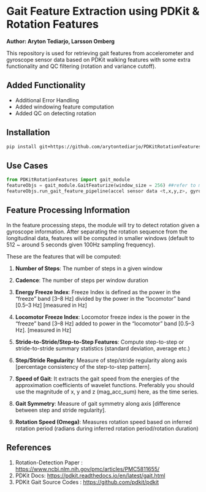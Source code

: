 # Gait Feature Extraction using PDKit & Rotation Features

**Author: Aryton Tediarjo, Larsson Omberg**

This repository is used for retrieving gait features from accelerometer and gyroscope sensor data based on PDKit walking features with some extra functionality and QC filtering (rotation and variance cutoff).  

## Added Functionality
- Additional Error Handling
- Added windowing feature computation
- Added QC on detecting rotation 

## Installation
```bash
pip install git+https://github.com/arytontediarjo/PDKitRotationFeatures.git
```

## Use Cases
```python
from PDKitRotationFeatures import gait_module  
featureObjs = gait_module.GaitFeaturize(window_size = 256) ##refer to module for additional parameter
featureObjs.run_gait_feature_pipeline(accel sensor data <t,x,y,z>, gyro sensor data <t,x,y,z>)
```

## Feature Processing Information

In the feature processing steps, the module will try to detect rotation given a gyroscope information. After separating the rotation sequence from the longitudinal data, features will be computed in smaller windows (default to 512 ~ around 5 seconds given 100Hz sampling frequency).

These are the features that will be computed:

1. **Number of Steps**: The number of steps in a given window 

2. **Cadence**: The number of steps per window duration

3. **Energy Freeze Index**: Freeze Index is defined as the power in the “freeze” band [3–8 Hz] divided by the power in the “locomotor” band [0.5–3 Hz] [measured in Hz]

4. **Locomotor Freeze Index**: Locomotor freeze index is the power in the “freeze” band [3–8 Hz] added to power in the “locomotor” band [0.5–3 Hz]. [measured in Hz]

5. **Stride-to-Stride/Step-to-Step Features**: Compute step-to-step or stride-to-stride summary statistics (standard deviation, average etc.)


6. **Step/Stride Regularity**: Measure of step/stride regularity along axis [percentage consistency of the step-to-step pattern].

7. **Speed of Gait**: It extracts the gait speed from the energies of the approximation coefficients of wavelet functions. Preferably you should use the magnitude of x, y and z (mag_acc_sum) here, as the time series.

8. **Gait Symmetry**: Measure of gait symmetry along axis [difference between step and stride regularity].

9. **Rotation Speed (Omega)**: Measures rotation speed based on inferred rotation period (radians during inferred rotation period/rotation duration)

## References
1. Rotation-Detection Paper : https://www.ncbi.nlm.nih.gov/pmc/articles/PMC5811655/
2. PDKit Docs: https://pdkit.readthedocs.io/en/latest/gait.html
3. PDKit Gait Source Codes  : https://github.com/pdkit/pdkit
